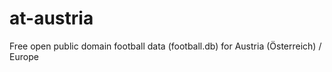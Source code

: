 at-austria
==========

Free open public domain football data (football.db) for Austria (Österreich) / Europe
